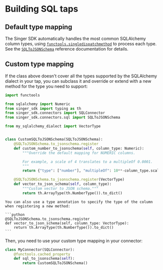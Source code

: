 # Building SQL taps

## Default type mapping

The Singer SDK automatically handles the most common SQLAlchemy column types, using [`functools.singledispatchmethod`](inv:python:py:class:#functools.singledispatchmethod) to process each type. See the [`SQLToJSONSchema`](connectors.sql.SQLToJSONSchema) reference documentation for details.

## Custom type mapping

If the class above doesn't cover all the types supported by the SQLAlchemy dialect in your tap, you can subclass it and override or extend with a new method for the type you need to support:

```python
import functools

from sqlalchemy import Numeric
from singer_sdk import typing as th
from singer_sdk.connectors import SQLConnector
from singer_sdk.connectors.sql import SQLToJSONSchema

from my_sqlalchemy_dialect import VectorType


class CustomSQLToJSONSchema(SQLToJSONSchema):
    @SQLToJSONSchema.to_jsonschema.register
    def custom_number_to_jsonschema(self, column_type: Numeric):
        """Override the default mapping for NUMERIC columns.

        For example, a scale of 4 translates to a multipleOf 0.0001.
        """
        return {"type": ["number"], "multipleOf": 10**-column_type.scale}

    @SQLToJSONSchema.to_jsonschema.register(VectorType)
    def vector_to_json_schema(self, column_type):
        """Custom vector to JSON schema."""
        return th.ArrayType(th.NumberType()).to_dict()
```

````{tip}
You can also use a type annotation to specify the type of the column when registering a new method:

```python
@SQLToJSONSchema.to_jsonschema.register
def vector_to_json_schema(self, column_type: VectorType):
    return th.ArrayType(th.NumberType()).to_dict()
```
````

Then, you need to use your custom type mapping in your connector:

```python
class MyConnector(SQLConnector):
    @functools.cached_property
    def sql_to_jsonschema(self):
        return CustomSQLToJSONSchema()
```
